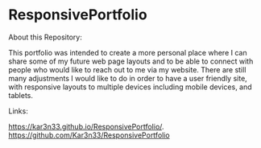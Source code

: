 # ResponsivePortfolio
About this Repository:

This portfolio was intended to create a more personal place where I can share some of my future web page layouts and to be able to connect with people who would like to reach out to me via my website. There are still many adjustments I would like to do in order to have a user friendly site, with responsive layouts to multiple devices including mobile devices, and tablets.

Links:

https://kar3n33.github.io/ResponsivePortfolio/.
https://github.com/Kar3n33/ResponsivePortfolio
